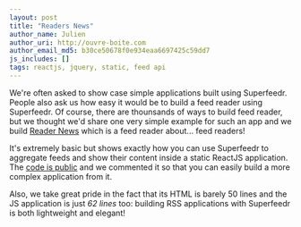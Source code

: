 ```yaml
---
layout: post
title: "Readers News"
author_name: Julien
author_uri: http://ouvre-boite.com
author_email_md5: b30ce50678f0e934eaa6697425c59dd7
js_includes: []
tags: reactjs, jquery, static, feed api
---
```



We're often asked to show case simple applications built using Superfeedr. People also ask us how easy it would be to build a feed reader using Superfeedr. Of course, there are thounsands of ways to build feed reader, but we thought we'd share one very simple example for such an app and we build [Reader News](http://readers-ne.ws/) which is a feed reader about... feed readers!

It's extremely basic but shows exactly how you can use Superfeedr to aggregate feeds and show their content inside a static ReactJS application. The [code is public](https://github.com/superfeedr/readernews) and we commented it so that you can easily build a more complex application from it.

Also, we take great pride in the fact that its HTML is barely 50 lines and the JS application is just *62 lines* too: building RSS applications with Superfeedr is both lightweight and elegant!


